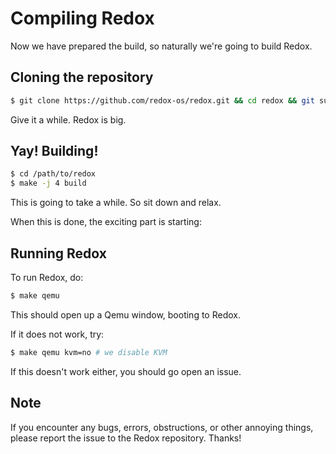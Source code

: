 Compiling Redox
===============

Now we have prepared the build, so naturally we're going to build Redox.

Cloning the repository
----------------------

```sh
$ git clone https://github.com/redox-os/redox.git && cd redox && git submodule update --init
```

Give it a while. Redox is big.

Yay! Building!
--------------

```sh
$ cd /path/to/redox
$ make -j 4 build
```

This is going to take a while. So sit down and relax.

When this is done, the exciting part is starting:

Running Redox
-------------

To run Redox, do:
```sh
$ make qemu
```

This should open up a Qemu window, booting to Redox.

If it does not work, try:

```sh
$ make qemu kvm=no # we disable KVM
```

If this doesn't work either, you should go open an issue.

Note
----

If you encounter any bugs, errors, obstructions, or other annoying things, please report the issue to the Redox repository. Thanks!
